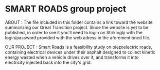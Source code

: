 # SMART ROADS group project


ABOUT : 
The file included in this folder contains a link toward the website summarizing our Great Transition project.
Since the website is yet to be published, in order to see it you'll need to login on Strikingly with the login/password provided with the web adress in the aforementioned file.

OUR PROJECT : Smart Roads is a feasibility study on piezoelectric roads, containing electrical devices under their asphalt designed to collect kinetic energy wasted when a vehicle drives over it, and transforms it into electricity injected back into the city's grid. 
